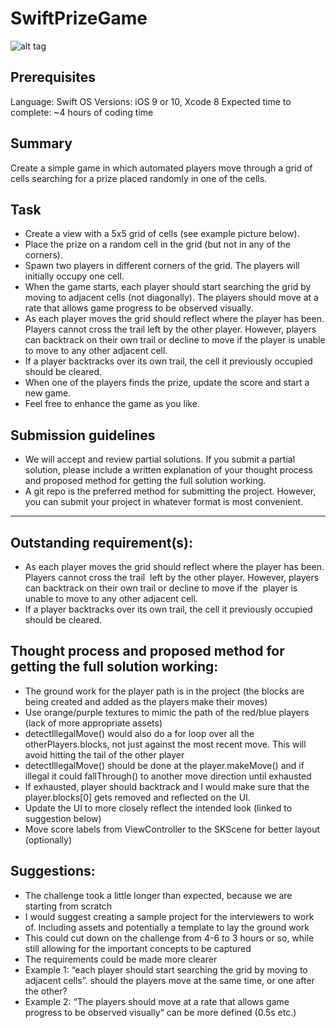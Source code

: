 # SwiftPrizeGame

![alt tag](https://cloud.githubusercontent.com/assets/10794609/20085018/0be816a2-a534-11e6-81b4-675fec14c146.png)

## Prerequisites
Language: Swift
OS Versions: iOS 9 or 10, Xcode 8
Expected time to complete: ~4 hours of coding time

## Summary
Create a simple game in which automated players move through a grid of cells searching for a prize placed randomly in one of the cells.

## Task
* Create a view with a 5x5 grid of cells (see example picture below).
* Place the prize on a random cell in the grid (but not in any of the corners).
* Spawn two players in different corners of the grid. The players will initially occupy one cell.
* When the game starts, each player should start searching the grid by moving to adjacent cells (not
diagonally). The players should move at a rate that allows game progress to be observed visually.
* As each player moves the grid should reflect where the player has been. Players cannot cross the trail
left by the other player. However, players can backtrack on their own trail or decline to move if the
player is unable to move to any other adjacent cell.
* If a player backtracks over its own trail, the cell it previously occupied should be cleared.
* When one of the players finds the prize, update the score and start a new game.
* Feel free to enhance the game as you like.

## Submission guidelines
* We will accept and review partial solutions. If you submit a partial solution, please include a written explanation of your thought process and proposed method for getting the full solution working.
* A git repo is the preferred method for submitting the project. However, you can submit your project in whatever format is most convenient.

-------------------------------------------

## Outstanding requirement(s):
*	As each player moves the grid should reflect where the player has been. Players cannot cross the trail  left by the other player. However, players can backtrack on their own trail or decline to move if the  player is unable to move to any other adjacent cell. 
* If a player backtracks over its own trail, the cell it previously occupied should be cleared.

## Thought process and proposed method for getting the full solution working:
*	The ground work for the player path is in the project (the blocks are being created and added as the players make their moves)
*	Use orange/purple textures to mimic the path of the red/blue players (lack of more appropriate assets)
*	detectIllegalMove() would also do a for loop over all the otherPlayers.blocks, not just against the most recent move. This will avoid hitting the tail of the other player
*	detectIllegalMove() should be done at the player.makeMove() and if illegal it could fallThrough() to another move direction until exhausted
*	If exhausted, player should backtrack and I would make sure that the player.blocks[0] gets removed and reflected on the UI.
*	Update the UI to more closely reflect the intended look (linked to suggestion below)
*	Move score labels from ViewController to the SKScene for better layout (optionally)

## Suggestions:
*	The challenge took a little longer than expected, because we are starting from scratch
*	I would suggest creating a sample project for the interviewers to work of. Including assets and potentially a template to lay the ground work
*	This could cut down on the challenge from 4-6 to 3 hours or so, while still allowing for the important concepts to be captured
*	The requirements could be made more clearer
*	Example 1: “each player should start searching the grid by moving to adjacent cells”. should the players move at the same time, or one after the other? 
*	Example 2: “The players should move at a rate that allows game progress to be observed visually“ can be more defined (0.5s etc.)
